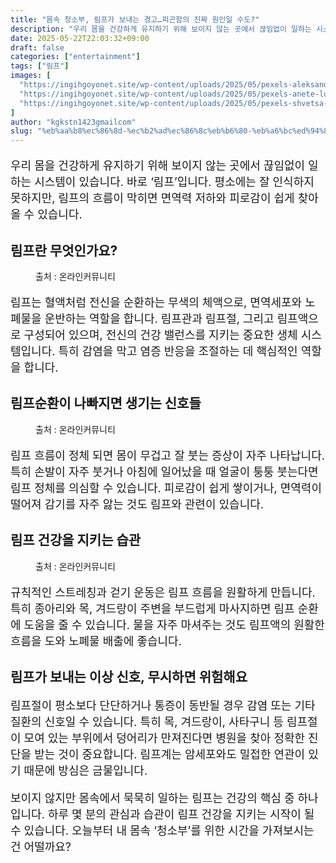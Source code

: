 ```yaml
---
title: "몸속 청소부, 림프가 보내는 경고…피곤함의 진짜 원인일 수도?"
description: "우리 몸을 건강하게 유지하기 위해 보이지 않는 곳에서 끊임없이 일하는 시스템이 있습니다. 바로 ‘림프’입니다. 평소에는 잘 인식하지 못하지만, 림프의 흐름이 막히면 면역력 저하와 피로감이 쉽게 찾아올 수 있습니다."
date: 2025-05-22T22:03:32+09:00
draft: false
categories: ["entertainment"]
tags: ["림프"]
images: [
  "https://ingihgoyonet.site/wp-content/uploads/2025/05/pexels-aleksandra-pekala-736444-16246680-683x1024.jpg"
  "https://ingihgoyonet.site/wp-content/uploads/2025/05/pexels-anete-lusina-5240734-684x1024.jpg"
  "https://ingihgoyonet.site/wp-content/uploads/2025/05/pexels-shvetsa-5069562-683x1024.jpg"
]
author: "kgkstn1423gmailcom"
slug: "%eb%aa%b8%ec%86%8d-%ec%b2%ad%ec%86%8c%eb%b6%80-%eb%a6%bc%ed%94%84%ea%b0%80-%eb%b3%b4%eb%82%b4%eb%8a%94-%ea%b2%bd%ea%b3%a0%ed%94%bc%ea%b3%a4%ed%95%a8%ec%9d%98-%ec%a7%84%ec%a7%9c-%ec%9b%90"
---
```


<p style="font-size:18px">우리 몸을 건강하게 유지하기 위해 보이지 않는 곳에서 끊임없이 일하는 시스템이 있습니다. 바로 ‘림프’입니다. 평소에는 잘 인식하지 못하지만, 림프의 흐름이 막히면 면역력 저하와 피로감이 쉽게 찾아올 수 있습니다.</p> <h2 >림프란 무엇인가요?</h2> <figure ><img src="https://ingihgoyonet.site/wp-content/uploads/2025/05/pexels-aleksandra-pekala-736444-16246680-683x1024.jpg" alt="" style="aspect-ratio:16/9;object-fit:cover"/><figcaption >출처 : 온라인커뮤니티</figcaption></figure> <p style="font-size:18px">림프는 혈액처럼 전신을 순환하는 무색의 체액으로, 면역세포와 노폐물을 운반하는 역할을 합니다. 림프관과 림프절, 그리고 림프액으로 구성되어 있으며, 전신의 건강 밸런스를 지키는 중요한 생체 시스템입니다. 특히 감염을 막고 염증 반응을 조절하는 데 핵심적인 역할을 합니다.</p> <h2 >림프순환이 나빠지면 생기는 신호들</h2> <figure ><img src="https://ingihgoyonet.site/wp-content/uploads/2025/05/pexels-anete-lusina-5240734-684x1024.jpg" alt="" style="aspect-ratio:16/9;object-fit:cover"/><figcaption >출처 : 온라인커뮤니티</figcaption></figure> <p style="font-size:18px">림프 흐름이 정체 되면 몸이 무겁고 잘 붓는 증상이 자주 나타납니다. 특히 손발이 자주 붓거나 아침에 일어났을 때 얼굴이 퉁퉁 붓는다면 림프 정체를 의심할 수 있습니다. 피로감이 쉽게 쌓이거나, 면역력이 떨어져 감기를 자주 앓는 것도 림프와 관련이 있습니다.</p> <h2 >림프 건강을 지키는 습관</h2> <figure ><img src="https://ingihgoyonet.site/wp-content/uploads/2025/05/pexels-shvetsa-5069562-683x1024.jpg" alt="" style="aspect-ratio:16/9;object-fit:cover"/><figcaption >출처 : 온라인커뮤니티</figcaption></figure> <p style="font-size:18px">규칙적인 스트레칭과 걷기 운동은 림프 흐름을 원활하게 만듭니다. 특히 종아리와 목, 겨드랑이 주변을 부드럽게 마사지하면 림프 순환에 도움을 줄 수 있습니다. 물을 자주 마셔주는 것도 림프액의 원활한 흐름을 도와 노폐물 배출에 좋습니다.</p> <h2 >림프가 보내는 이상 신호, 무시하면 위험해요</h2> <p style="font-size:18px">림프절이 평소보다 단단하거나 통증이 동반될 경우 감염 또는 기타 질환의 신호일 수 있습니다. 특히 목, 겨드랑이, 사타구니 등 림프절이 모여 있는 부위에서 덩어리가 만져진다면 병원을 찾아 정확한 진단을 받는 것이 중요합니다. 림프계는 암세포와도 밀접한 연관이 있기 때문에 방심은 금물입니다.</p> <p style="font-size:18px">보이지 않지만 몸속에서 묵묵히 일하는 림프는 건강의 핵심 중 하나입니다. 하루 몇 분의 관심과 습관이 림프 건강을 지키는 시작이 될 수 있습니다. 오늘부터 내 몸속 ‘청소부’를 위한 시간을 가져보시는 건 어떨까요?</p>